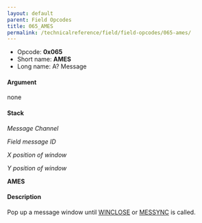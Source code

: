 ```yaml
---
layout: default
parent: Field Opcodes
title: 065_AMES
permalink: /technicalreference/field/field-opcodes/065-ames/
---
```


-   Opcode: **0x065**
-   Short name: **AMES**
-   Long name: A? Message

#### Argument

none

#### Stack

  
*Message Channel*

*Field message ID*

*X position of window*

*Y position of window*

**AMES**

#### Description

Pop up a message window until [WINCLOSE](FF8/Field/Script/Opcodes/04C_WINCLOSE "wikilink") or [MESSYNC](048_MESSYNC) is called.
